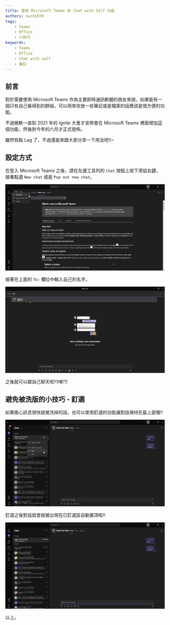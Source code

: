 ```yaml
---
title: 使用 Microsoft Teams 的 Chat with Self 功能
authors: ouch1978
tags: 
    - Teams
    - Office
    - 小技巧
keywords: 
    - Teams 
    - Office
    - Chat with self
    - 筆記
---
```


## 前言

對於需要使用 Microsoft Teams 作為主要即時通訊軟體的朋友來說，如果能有一個只有自己看得到的群組，可以用來存放一些筆記或是檔案的話應該是很方便的功能。

不過微軟一直到 2021 年的 Ignite 大會才宣佈會在 Microsoft Teams 裡面增加這個功能，然後到今年的六月才正式發佈。

雖然有點 Lag 了，不過還是來跟大家分享一下用法吧!!~

<!--truncate-->

## 設定方式

在登入 Microsoft Teams 之後，請在左邊工具列的 `Chat` 按鈕上按下滑鼠右鍵，接著點選 `New chat` 或是 `Pop out new chat`。

![在 Chat 按鈕上按下滑鼠右鍵，並且點選 New Chat](right-click-chat-icon-and-select-new-chat.png "在 Chat 按鈕上按下滑鼠右鍵，並且點選 New Chat")

接著在上面的 `To:` 欄位中輸入自己的名字。

![在 To: 欄位中輸入自己的名字](input-your-name-in-to-field.png "在 To: 欄位中輸入自己的名字")

之後就可以跟自己聊天啦!!(咦!?)

## 避免被洗版的小技巧 - 釘選

如果擔心訊息很快就被洗掉的話，也可以使用釘選的功能讓對話保持在最上面喔!!

![使用釘選功能把對話固定在最上方](pin-chat-to-make-it-always-on-top.png "使用釘選功能把對話固定在最上方")

釘選之後對話就會就被出現在已釘選區自動置頂啦!!

![已釘選的對話會自動置頂](pinned-chat.png "已釘選的對話會自動置頂")

以上。
